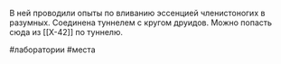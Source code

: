 В ней проводили опыты по вливанию эссенцией членистоногих в разумных. Соединена туннелем с кругом друидов. 
Можно попасть сюда из [[Х-42]] по туннелю.

#лаборатории #места 